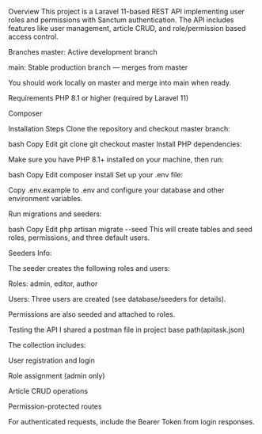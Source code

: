 Overview
This project is a Laravel 11-based REST API implementing user roles and permissions with Sanctum authentication.
The API includes features like user management, article CRUD, and role/permission based access control.

Branches
master: Active development branch

main: Stable production branch — merges from master

You should work locally on master and merge into main when ready.

Requirements
PHP 8.1 or higher (required by Laravel 11)

Composer

Installation Steps
Clone the repository and checkout master branch:

bash
Copy
Edit
git clone <repo-url>
git checkout master
Install PHP dependencies:

Make sure you have PHP 8.1+ installed on your machine, then run:

bash
Copy
Edit
composer install
Set up your .env file:

Copy .env.example to .env and configure your database and other environment variables.

Run migrations and seeders:

bash
Copy
Edit
php artisan migrate --seed
This will create tables and seed roles, permissions, and three default users.

Seeders Info:

The seeder creates the following roles and users:

Roles: admin, editor, author

Users: Three users are created (see database/seeders for details).

Permissions are also seeded and attached to roles.

Testing the API
I shared a postman file in project base path(apitask.json)

The collection includes:

User registration and login

Role assignment (admin only)

Article CRUD operations

Permission-protected routes

For authenticated requests, include the Bearer Token from login responses.
